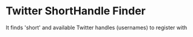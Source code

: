 Twitter ShortHandle Finder
==========================

It finds 'short' and available Twitter handles (usernames) to register with
